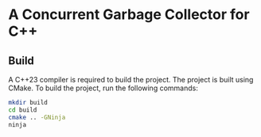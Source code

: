 # A Concurrent Garbage Collector for C++

## Build
A C++23 compiler is required to build the project. The project is built using CMake. To build the project, run the following commands:
```bash
mkdir build
cd build
cmake .. -GNinja
ninja
```